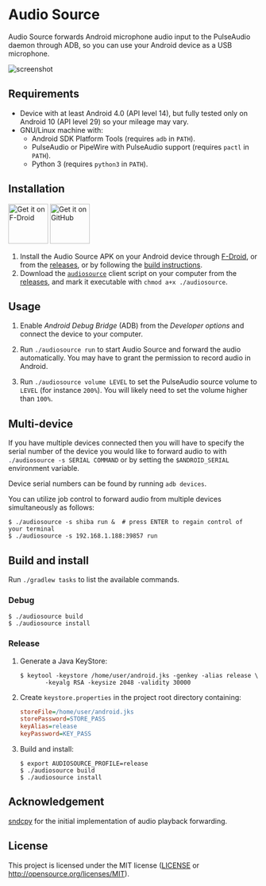 # Audio Source

Audio Source forwards Android microphone audio input to the PulseAudio daemon
through ADB, so you can use your Android device as a USB microphone.

![screenshot](assets/screenshot.png)

## Requirements

- Device with at least Android 4.0 (API level 14), but fully tested only on
  Android 10 (API level 29) so your mileage may vary.
- GNU/Linux machine with:
  - Android SDK Platform Tools (requires `adb` in `PATH`).
  - PulseAudio or PipeWire with PulseAudio support (requires `pactl` in
    `PATH`).
  - Python 3 (requires `python3` in `PATH`).

## Installation

[<img src="assets/badge_fdroid.png"
     alt="Get it on F-Droid"
     height="80">](https://f-droid.org/packages/fr.dzx.audiosource/)
[<img src="assets/badge_github.png"
    alt="Get it on GitHub"
    height="80">](https://github.com/gdzx/audiosource/releases/latest)

1. Install the Audio Source APK on your Android device through
   [F-Droid](https://f-droid.org/packages/fr.dzx.audiosource/), or from the
   [releases](https://github.com/gdzx/audiosource/releases/latest), or by
   following the [build instructions](#build-and-install).
2. Download the
   [`audiosource`](https://github.com/gdzx/audiosource/blob/master/audiosource)
   client script on your computer from the
   [releases](https://github.com/gdzx/audiosource/releases/latest), and mark it
   executable with `chmod a+x ./audiosource`.

## Usage

1. Enable *Android Debug Bridge* (ADB) from the *Developer options* and connect
   the device to your computer.

2. Run `./audiosource run` to start Audio Source and forward the audio
   automatically. You may have to grant the permission to record audio in
   Android.

3. Run `./audiosource volume LEVEL` to set the PulseAudio source volume to
   `LEVEL` (for instance `200%`). You will likely need to set the volume higher
   than `100%`.

## Multi-device

If you have multiple devices connected then you will have to specify the serial
number of the device you would like to forward audio to with `./audiosource -s
SERIAL COMMAND` or by setting the `$ANDROID_SERIAL` environment variable.

Device serial numbers can be found by running `adb devices`. 

You can utilize job control to forward audio from multiple devices
simultaneously as follows:

```console
$ ./audiosource -s shiba run &  # press ENTER to regain control of your terminal
$ ./audiosource -s 192.168.1.188:39857 run
```

## Build and install

Run `./gradlew tasks` to list the available commands.

### Debug

```console
$ ./audiosource build
$ ./audiosource install
```

### Release

1. Generate a Java KeyStore:

   ```console
   $ keytool -keystore /home/user/android.jks -genkey -alias release \
          -keyalg RSA -keysize 2048 -validity 30000
   ```

2. Create `keystore.properties` in the project root directory containing:

   ```ini
   storeFile=/home/user/android.jks
   storePassword=STORE_PASS
   keyAlias=release
   keyPassword=KEY_PASS
   ```

3. Build and install:

   ```console
   $ export AUDIOSOURCE_PROFILE=release
   $ ./audiosource build
   $ ./audiosource install
   ```

## Acknowledgement

[sndcpy](https://github.com/rom1v/sndcpy) for the initial implementation of
audio playback forwarding.

## License

This project is licensed under the MIT license ([LICENSE](LICENSE) or
http://opensource.org/licenses/MIT).
